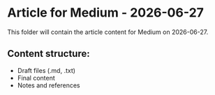 # Article for Medium - 2026-06-27

This folder will contain the article content for Medium on 2026-06-27.

## Content structure:
- Draft files (.md, .txt)
- Final content
- Notes and references
